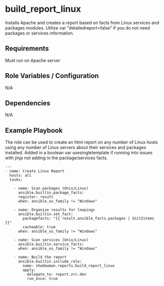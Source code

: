 build_report_linux
========

Installs Apache and creates a report based on facts from Linux services and packages modules. Utilize var "detailedreport=false" if you do not need packages or services information.

Requirements
------------

Must run on Apache server

Role Variables / Configuration
--------------

N/A

Dependencies
------------

N/A

Example Playbook
----------------

The role can be used to create an html report on any number of Linux hosts using any number of Linux servers about their services and packages installed. Added in a boolean var usesingletemplate if running into issues with jinja not adding in the package/services facts.


```
---
- name: Create Linux Report
  hosts: all
  tasks:
  
    - name: Scan packages (Unix/Linux)
      ansible.builtin.package_facts:
      register: result
      when: ansible_os_family != "Windows"

    - name: Organize results for loopings
      ansible.builtin.set_fact:
        packagefacts: "{{ result.ansible_facts.packages | dict2items }}"
        cacheable: true
      when: ansible_os_family != "Windows"

    - name: Scan services (Unix/Linux)
      ansible.builtin.service_facts:
      when: ansible_os_family != "Windows"

    - name: Build the report
      ansible.builtin.include_role:
        name: shadowman.reports.build_report_linux
        apply:
          delegate_to: report.zrc.dev
          run_once: true      
```
